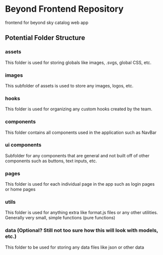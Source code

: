 # Beyond Frontend Repository

frontend for beyond sky catalog web app

## Potential Folder Structure

### assets

This folder is used for storing globals like images, .svgs, global CSS, etc.

### images

This subfolder of assets is used to store any images, logos, etc.

### hooks

This folder is used for organizing any custom hooks created by the team.

### components

This folder contains all components used in the application such as NavBar

### ui components

Subfolder for any components that are general and not built off of other components such as buttons, text inputs, etc.

### pages

This folder is used for each individual page in the app such as login pages or home pages

### utils

This folder is used for anything extra like format.js files or any other utilities. Generally very small, simple functions (pure functions)

### data (Optional? Still not too sure how this will look with models, etc.)

This folder to be used for storing any data files like json or other data

